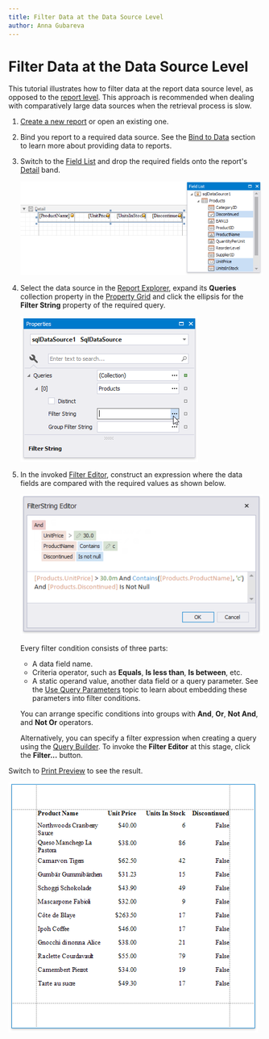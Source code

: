 ```yaml
---
title: Filter Data at the Data Source Level
author: Anna Gubareva
---
```

# Filter Data at the Data Source Level

This tutorial illustrates how to filter data at the report data source level, as opposed to the [report level](filter-data-at-the-report-level.md). This approach is recommended when dealing with comparatively large data sources when the retrieval process is slow.

1. [Create a new report](../../add-new-reports.md) or open an existing one.

2. Bind you report to a required data source. See the [Bind to Data](../../bind-to-data.md) section to learn more about providing data to reports.

3. Switch to the [Field List](../../report-designer-tools/ui-panels/field-list.md) and drop the required fields onto the report's [Detail](../../introduction-to-banded-reports.md) band.

    ![](../../../../../images/eurd-win-filter-data-drop-fields.png)



4. Select the data source in the [Report Explorer](../../report-designer-tools/ui-panels/report-explorer.md), expand its **Queries** collection property in the [Property Grid](../../report-designer-tools/ui-panels/property-grid.md) and click the ellipsis for the **Filter String** property of the required query.

    ![](../../../../../images/eurd-win-filer-data-source-filter-string-property.png)

5. In the invoked [Filter Editor](../../../../filter-editor.md), construct an expression where the data fields are compared with the required values as shown below.

    ![](../../../../../images/eurd-win-filer-data-source-filter-string.png)

    Every filter condition consists of three parts:
    * A data field name.
    * Criteria operator, such as **Equals**, **Is less than**, **Is between**, etc.
    * A static operand value, another data field or a query parameter. See the [Use Query Parameters](../use-report-parameters/query-parameters.md) topic to learn about embedding these parameters into filter conditions.

    You can arrange specific conditions into groups with **And**, **Or**, **Not And**, and **Not Or** operators.

    Alternatively, you can specify a filter expression when creating a query using the [Query Builder](../../report-designer-tools/query-builder.md). To invoke the **Filter Editor** at this stage, click the **Filter...** button.

Switch to [Print Preview](../../preview-print-and-export-reports.md) to see the result.

![](../../../../../images/eurd-win-filer-data-source-result.png)
